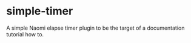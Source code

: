 # simple-timer
A simple Naomi elapse timer plugin to be the target of a documentation tutorial how to.

